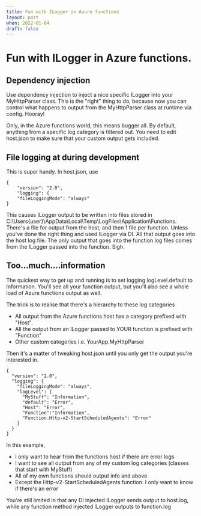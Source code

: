 ```yaml
---
title: Fun with ILogger in Azure functions
layout: post
when: 2022-01-04
draft: false
---
```


# Fun with ILogger in Azure functions.

## Dependency injection
Use dependency injection to inject a nice specific ILogger<MyHttpParser> into your MyHttpParser class. This is the "right" thing to do, because now you can control what happens to output from the MyHttpParser class at runtime via config. Hooray!

Only, in the Azure functions world, this means bugger all. By default, anything from a specific log category is filtered out. You need to edit host.json to make sure that your custom output gets included. 

## File logging at during development
This is super handy. In host.json, use
```
{
    "version": "2.0",
    "logging": {
    "fileLoggingMode": "always"
}
```
This causes ILogger output to be written into files stored in C:\Users\{user}\AppData\Local\Temp\LogFiles\Application\Functions.
There's a file for output from the host, and then 1 file per function. Unless you've done the right thing and used ILogger<MyHttpParser> via DI. All that output goes into the host log file. The only output that goes into the function log files comes from the ILogger passed into the function. Sigh. 

## Too...much....information
The quickest way to get up and running is to set logging.logLevel.default to Information. You'll see all your function output, but you'll also see a whole load of Azure functions output as well. 

The trick is to realise that there's a hierarchy to these log categories 
 - All output from the Azure functions host has a category prefixed with "Host". 
 - All the output from an ILogger passed to YOUR function is prefixed with "Function"
 - Other custom categories i.e. YourApp.MyHttpParser

Then it's a matter of tweaking host.json until you only get the output you're interested in. 
```
{
  "version": "2.0",
  "logging": {
    "fileLoggingMode": "always",         
    "logLevel": {
      "MyStuff": "Information",      
      "default": "Error",
      "Host": "Error",      
      "Function":"Information",
      "Function.Http-v2-StartScheduledAgents": "Error"
    }       
  }
}
```

In this example, 
 - I only want to hear from the functions host if there are error logs
 - I want to see all output from any of my custom log categories (classes that start with MyStuff)
 - All of my own functions should output info and above
  - Except the Http-v2-StartScheduledAgents function. I only want to know if there's an error

You're still limited in that any DI injected ILogger sends output to host.log, while any function method injected ILogger outputs to function.log



